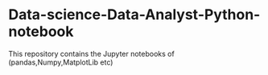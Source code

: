 # Data-science-Data-Analyst-Python-notebook
This repository contains the Jupyter notebooks of (pandas,Numpy,MatplotLib etc)
